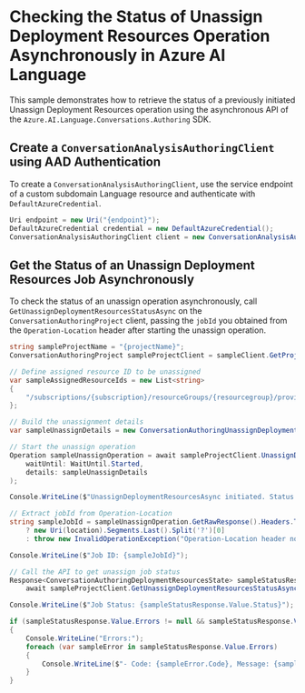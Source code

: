 # Checking the Status of Unassign Deployment Resources Operation Asynchronously in Azure AI Language

This sample demonstrates how to retrieve the status of a previously initiated Unassign Deployment Resources operation using the asynchronous API of the `Azure.AI.Language.Conversations.Authoring` SDK.

## Create a `ConversationAnalysisAuthoringClient` using AAD Authentication

To create a `ConversationAnalysisAuthoringClient`, use the service endpoint of a custom subdomain Language resource and authenticate with `DefaultAzureCredential`.

```C# Snippet:AnalyzeConversationAuthoring_CreateWithDefaultAzureCredential
Uri endpoint = new Uri("{endpoint}");
DefaultAzureCredential credential = new DefaultAzureCredential();
ConversationAnalysisAuthoringClient client = new ConversationAnalysisAuthoringClient(endpoint, credential);
```

## Get the Status of an Unassign Deployment Resources Job Asynchronously

To check the status of an unassign operation asynchronously, call `GetUnassignDeploymentResourcesStatusAsync` on the `ConversationAuthoringProject` client, passing the `jobId` you obtained from the `Operation-Location` header after starting the unassign operation.

```C# Snippet:Sample19_ConversationsAuthoring_GetUnassignDeploymentResourcesStatusAsync
string sampleProjectName = "{projectName}";
ConversationAuthoringProject sampleProjectClient = sampleClient.GetProject(sampleProjectName);

// Define assigned resource ID to be unassigned
var sampleAssignedResourceIds = new List<string>
{
    "/subscriptions/{subscription}/resourceGroups/{resourcegroup}/providers/Microsoft.CognitiveServices/accounts/{sampleAccount}"
};

// Build the unassignment details
var sampleUnassignDetails = new ConversationAuthoringUnassignDeploymentResourcesDetails(sampleAssignedResourceIds);

// Start the unassign operation
Operation sampleUnassignOperation = await sampleProjectClient.UnassignDeploymentResourcesAsync(
    waitUntil: WaitUntil.Started,
    details: sampleUnassignDetails
);

Console.WriteLine($"UnassignDeploymentResourcesAsync initiated. Status: {sampleUnassignOperation.GetRawResponse().Status}");

// Extract jobId from Operation-Location
string sampleJobId = sampleUnassignOperation.GetRawResponse().Headers.TryGetValue("Operation-Location", out string location)
    ? new Uri(location).Segments.Last().Split('?')[0]
    : throw new InvalidOperationException("Operation-Location header not found.");

Console.WriteLine($"Job ID: {sampleJobId}");

// Call the API to get unassign job status
Response<ConversationAuthoringDeploymentResourcesState> sampleStatusResponse =
    await sampleProjectClient.GetUnassignDeploymentResourcesStatusAsync(sampleJobId);

Console.WriteLine($"Job Status: {sampleStatusResponse.Value.Status}");

if (sampleStatusResponse.Value.Errors != null && sampleStatusResponse.Value.Errors.Any())
{
    Console.WriteLine("Errors:");
    foreach (var sampleError in sampleStatusResponse.Value.Errors)
    {
        Console.WriteLine($"- Code: {sampleError.Code}, Message: {sampleError.Message}");
    }
}
```
